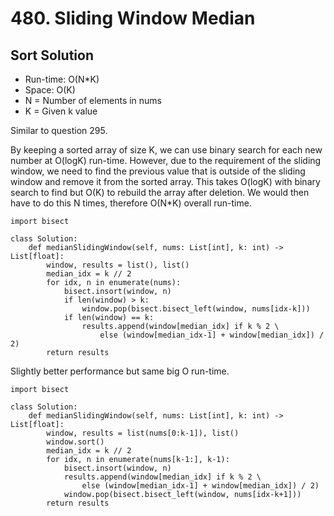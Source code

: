 # 480. Sliding Window Median

## Sort Solution
- Run-time: O(N*K)
- Space: O(K)
- N = Number of elements in nums
- K = Given k value

Similar to question 295.

By keeping a sorted array of size K, we can use binary search for each new number at O(logK) run-time.
However, due to the requirement of the sliding window, we need to find the previous value that is outside of the sliding window and remove it from the sorted array. This takes O(logK) with binary search to find but O(K) to rebuild the array after deletion.
We would then have to do this N times, therefore O(N*K) overall run-time.

```
import bisect

class Solution:
    def medianSlidingWindow(self, nums: List[int], k: int) -> List[float]:
        window, results = list(), list()
        median_idx = k // 2
        for idx, n in enumerate(nums):
            bisect.insort(window, n)
            if len(window) > k:
                window.pop(bisect.bisect_left(window, nums[idx-k]))
            if len(window) == k:
                results.append(window[median_idx] if k % 2 \
                    else (window[median_idx-1] + window[median_idx]) / 2)
        return results
```

Slightly better performance but same big O run-time.
```
import bisect

class Solution:
    def medianSlidingWindow(self, nums: List[int], k: int) -> List[float]:
        window, results = list(nums[0:k-1]), list()
        window.sort()
        median_idx = k // 2
        for idx, n in enumerate(nums[k-1:], k-1):
            bisect.insort(window, n)
            results.append(window[median_idx] if k % 2 \
                else (window[median_idx-1] + window[median_idx]) / 2)
            window.pop(bisect.bisect_left(window, nums[idx-k+1]))
        return results
```
